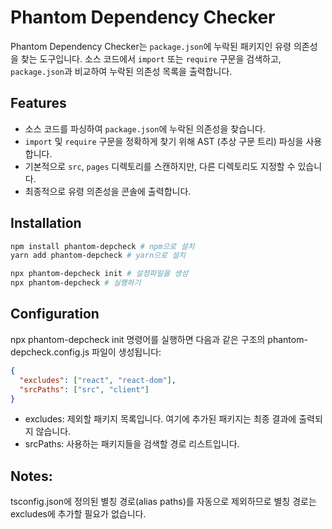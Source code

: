 # Phantom Dependency Checker
Phantom Dependency Checker는 `package.json`에 누락된 패키지인 유령 의존성을 찾는 도구입니다.
소스 코드에서 `import` 또는 `require` 구문을 검색하고, `package.json`과 비교하여 누락된 의존성 목록을 출력합니다.

## Features
- 소스 코드를 파싱하여 `package.json`에 누락된 의존성을 찾습니다.
- `import` 및 `require` 구문을 정확하게 찾기 위해 AST (추상 구문 트리) 파싱을 사용합니다.
- 기본적으로 `src`, `pages` 디렉토리를 스캔하지만, 다른 디렉토리도 지정할 수 있습니다.
- 최종적으로 유령 의존성을 콘솔에 출력합니다.
## Installation
```bash
npm install phantom-depcheck # npm으로 설치
yarn add phantom-depcheck # yarn으로 설치

npx phantom-depcheck init # 설정파일을 생성
npx phantom-depcheck # 실행하기
```

## Configuration

npx phantom-depcheck init 명령어를 실행하면 다음과 같은 구조의 phantom-depcheck.config.js 파일이 생성됩니다:

```json
{
  "excludes": ["react", "react-dom"],
  "srcPaths": ["src", "client"]
}
```

- excludes: 제외할 패키지 목록입니다. 여기에 추가된 패키지는 최종 결과에 출력되지 않습니다.
- srcPaths: 사용하는 패키지들을 검색할 경로 리스트입니다.

## Notes:
tsconfig.json에 정의된 별칭 경로(alias paths)를 자동으로 제외하므로
별칭 경로는 excludes에 추가할 필요가 없습니다.
